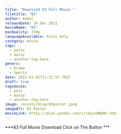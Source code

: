 ```yaml
---
title: "Download 83 Full Movie "
filetitle: "83"
author: Anmol
releaseDate: 24 Dec 2021
movieName: "83"
maxQuality: 720p
languageAvailable: Hindi Only
category: movie
tags:
  - posts
  - movie
  - another-tag-here
geners:
  - Drama
  - Sports
date: 2022-01-02T11:22:57.792Z
draft: true
tagsmovie:
  - post
  - movie
  - another-tag-here
image: /assets/blog/83poster.jpeg
imageAlt: 83 Poster
movieLink: https://disk.yandex.com/i/v5yvzWWpMn-VhQ
---
```

***83 Full Movie Download Click on The Button *** 